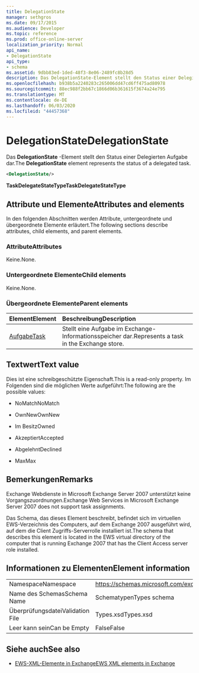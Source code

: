 ```yaml
---
title: DelegationState
manager: sethgros
ms.date: 09/17/2015
ms.audience: Developer
ms.topic: reference
ms.prod: office-online-server
localization_priority: Normal
api_name:
- DelegationState
api_type:
- schema
ms.assetid: 9dbb83ed-1ded-48f3-8e06-2489fc8b28d5
description: Das DelegationState-Element stellt den Status einer Delegierten Aufgabe dar.
ms.openlocfilehash: b938b5a2240283c265006dd47cd6ff475ad80978
ms.sourcegitcommit: 88ec988f2bb67c1866d06b361615f3674a24e795
ms.translationtype: MT
ms.contentlocale: de-DE
ms.lasthandoff: 06/03/2020
ms.locfileid: "44457368"
---
```

# <a name="delegationstate"></a><span data-ttu-id="5c610-103">DelegationState</span><span class="sxs-lookup"><span data-stu-id="5c610-103">DelegationState</span></span>

<span data-ttu-id="5c610-104">Das **DelegationState** -Element stellt den Status einer Delegierten Aufgabe dar.</span><span class="sxs-lookup"><span data-stu-id="5c610-104">The **DelegationState** element represents the status of a delegated task.</span></span> 
  
```xml
<DelegationState/>
```

<span data-ttu-id="5c610-105">**TaskDelegateStateType**</span><span class="sxs-lookup"><span data-stu-id="5c610-105">**TaskDelegateStateType**</span></span>

## <a name="attributes-and-elements"></a><span data-ttu-id="5c610-106">Attribute und Elemente</span><span class="sxs-lookup"><span data-stu-id="5c610-106">Attributes and elements</span></span>

<span data-ttu-id="5c610-107">In den folgenden Abschnitten werden Attribute, untergeordnete und übergeordnete Elemente erläutert.</span><span class="sxs-lookup"><span data-stu-id="5c610-107">The following sections describe attributes, child elements, and parent elements.</span></span>
  
### <a name="attributes"></a><span data-ttu-id="5c610-108">Attribute</span><span class="sxs-lookup"><span data-stu-id="5c610-108">Attributes</span></span>

<span data-ttu-id="5c610-109">Keine.</span><span class="sxs-lookup"><span data-stu-id="5c610-109">None.</span></span>
  
### <a name="child-elements"></a><span data-ttu-id="5c610-110">Untergeordnete Elemente</span><span class="sxs-lookup"><span data-stu-id="5c610-110">Child elements</span></span>

<span data-ttu-id="5c610-111">Keine.</span><span class="sxs-lookup"><span data-stu-id="5c610-111">None.</span></span>
  
### <a name="parent-elements"></a><span data-ttu-id="5c610-112">Übergeordnete Elemente</span><span class="sxs-lookup"><span data-stu-id="5c610-112">Parent elements</span></span>

|<span data-ttu-id="5c610-113">**Element**</span><span class="sxs-lookup"><span data-stu-id="5c610-113">**Element**</span></span>|<span data-ttu-id="5c610-114">**Beschreibung**</span><span class="sxs-lookup"><span data-stu-id="5c610-114">**Description**</span></span>|
|:-----|:-----|
|[<span data-ttu-id="5c610-115">Aufgabe</span><span class="sxs-lookup"><span data-stu-id="5c610-115">Task</span></span>](task.md) <br/> |<span data-ttu-id="5c610-116">Stellt eine Aufgabe im Exchange-Informationsspeicher dar.</span><span class="sxs-lookup"><span data-stu-id="5c610-116">Represents a task in the Exchange store.</span></span>  <br/> |
   
## <a name="text-value"></a><span data-ttu-id="5c610-117">Textwert</span><span class="sxs-lookup"><span data-stu-id="5c610-117">Text value</span></span>

<span data-ttu-id="5c610-118">Dies ist eine schreibgeschützte Eigenschaft.</span><span class="sxs-lookup"><span data-stu-id="5c610-118">This is a read-only property.</span></span> <span data-ttu-id="5c610-119">Im Folgenden sind die möglichen Werte aufgeführt:</span><span class="sxs-lookup"><span data-stu-id="5c610-119">The following are the possible values:</span></span>
  
- <span data-ttu-id="5c610-120">NoMatch</span><span class="sxs-lookup"><span data-stu-id="5c610-120">NoMatch</span></span>
    
- <span data-ttu-id="5c610-121">OwnNew</span><span class="sxs-lookup"><span data-stu-id="5c610-121">OwnNew</span></span>
    
- <span data-ttu-id="5c610-122">Im Besitz</span><span class="sxs-lookup"><span data-stu-id="5c610-122">Owned</span></span>
    
- <span data-ttu-id="5c610-123">Akzeptiert</span><span class="sxs-lookup"><span data-stu-id="5c610-123">Accepted</span></span>
    
- <span data-ttu-id="5c610-124">Abgelehnt</span><span class="sxs-lookup"><span data-stu-id="5c610-124">Declined</span></span>
    
- <span data-ttu-id="5c610-125">Max</span><span class="sxs-lookup"><span data-stu-id="5c610-125">Max</span></span>
    
## <a name="remarks"></a><span data-ttu-id="5c610-126">Bemerkungen</span><span class="sxs-lookup"><span data-stu-id="5c610-126">Remarks</span></span>

<span data-ttu-id="5c610-127">Exchange Webdienste in Microsoft Exchange Server 2007 unterstützt keine Vorgangszuordnungen.</span><span class="sxs-lookup"><span data-stu-id="5c610-127">Exchange Web Services in Microsoft Exchange Server 2007 does not support task assignments.</span></span>
  
<span data-ttu-id="5c610-128">Das Schema, das dieses Element beschreibt, befindet sich im virtuellen EWS-Verzeichnis des Computers, auf dem Exchange 2007 ausgeführt wird, auf dem die Client Zugriffs-Serverrolle installiert ist.</span><span class="sxs-lookup"><span data-stu-id="5c610-128">The schema that describes this element is located in the EWS virtual directory of the computer that is running Exchange 2007 that has the Client Access server role installed.</span></span>
  
## <a name="element-information"></a><span data-ttu-id="5c610-129">Informationen zu Elementen</span><span class="sxs-lookup"><span data-stu-id="5c610-129">Element information</span></span>

|||
|:-----|:-----|
|<span data-ttu-id="5c610-130">Namespace</span><span class="sxs-lookup"><span data-stu-id="5c610-130">Namespace</span></span>  <br/> |https://schemas.microsoft.com/exchange/services/2006/types  <br/> |
|<span data-ttu-id="5c610-131">Name des Schemas</span><span class="sxs-lookup"><span data-stu-id="5c610-131">Schema Name</span></span>  <br/> |<span data-ttu-id="5c610-132">Schematypen</span><span class="sxs-lookup"><span data-stu-id="5c610-132">Types schema</span></span>  <br/> |
|<span data-ttu-id="5c610-133">Überprüfungsdatei</span><span class="sxs-lookup"><span data-stu-id="5c610-133">Validation File</span></span>  <br/> |<span data-ttu-id="5c610-134">Types.xsd</span><span class="sxs-lookup"><span data-stu-id="5c610-134">Types.xsd</span></span>  <br/> |
|<span data-ttu-id="5c610-135">Leer kann sein</span><span class="sxs-lookup"><span data-stu-id="5c610-135">Can be Empty</span></span>  <br/> |<span data-ttu-id="5c610-136">False</span><span class="sxs-lookup"><span data-stu-id="5c610-136">False</span></span>  <br/> |
   
## <a name="see-also"></a><span data-ttu-id="5c610-137">Siehe auch</span><span class="sxs-lookup"><span data-stu-id="5c610-137">See also</span></span>

- [<span data-ttu-id="5c610-138">EWS-XML-Elemente in Exchange</span><span class="sxs-lookup"><span data-stu-id="5c610-138">EWS XML elements in Exchange</span></span>](ews-xml-elements-in-exchange.md)

